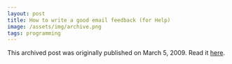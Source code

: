 ```yaml
---
layout: post
title: How to write a good email feedback (for Help)
image: /assets/img/archive.png
tags: programming
---
```

This archived post was originally published on March 5, 2009. Read it [here](/alex.ciobanu.org/index269b.html).
